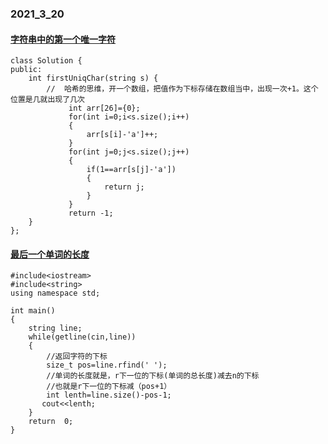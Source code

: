 ### 2021_3_20

#### [字符串中的第一个唯一字符](https://leetcode-cn.com/problems/first-unique-character-in-a-string/)

```
class Solution {
public:
    int firstUniqChar(string s) {
        //  哈希的思维，开一个数组，把值作为下标存储在数组当中，出现一次+1。这个位置是几就出现了几次
             int arr[26]={0};
             for(int i=0;i<s.size();i++)
             {
                 arr[s[i]-'a']++;
             }
             for(int j=0;j<s.size();j++)
             {
                 if(1==arr[s[j]-'a'])
                 {
                     return j;
                 }
             }
             return -1;
    }
};

```

#### [最后一个单词的长度](https://www.nowcoder.com/practice/8c949ea5f36f422594b306a2300315da?tpId=37&tqId=21224&rp=5&ru=%2Factivity%2Foj&qru=%2Fta%2Fhuawei%2Fquestion-ranking&tab=answerKey)

```
#include<iostream>
#include<string>
using namespace std;

int main()
{
    string line;
    while(getline(cin,line))
    {
        //返回字符的下标
        size_t pos=line.rfind(' ');
        //单词的长度就是，r下一位的下标(单词的总长度)减去n的下标
        //也就是r下一位的下标减（pos+1）
        int lenth=line.size()-pos-1;
       cout<<lenth;
    }
    return  0;
}
```

